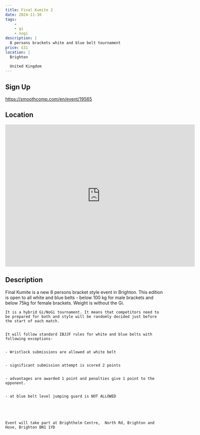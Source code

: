 ```yaml
---
title: Final Kumite 2
date: 2024-11-30
tags:
    - 
    - gi 
    - nogi 
description: |
  8 persons brackets white and blue belt tournament
price: £31
location: |
  Brighton
                                        
  United Kingdom
---
```

## Sign Up
https://smoothcomp.com/en/event/19565

## Location
<iframe src="https://www.google.com/maps/embed?pb=!1m18!1m12!1m3!1d12345.6789!2d-0.1372062!3d50.8254055!2m3!1f0!2f0!3f0!3m2!1i1024!2i768!4f13.1!3m3!1m2!1s0x0%3A0x0!2z50.8254055!5e0!3m2!1sen!2sus!4v1234567890" width="600" height="450" style="border:0;" allowfullscreen="" loading="lazy"></iframe>

## Description
Final Kumite is a new 8 persons bracket style event in Brighton. This edition is open to all white and blue belts - below 100 kg for male brackets and below 75kg for female brackets. Weight is without the Gi. 


    It is a hybrid Gi/NoGi tournament. It means that competitors need to be prepared for both and style will be randomly decided just before the start of each match. 


    It will follow standard IBJJF rules for white and blue belts with following exceptions-


    - Wristlock submissions are allowed at white belt 


    - significant submission attempt is scored 2 points


    - advantages are awarded 1 point and penalties give 1 point to the opponent. 


    - at blue belt level jumping guard is NOT ALLOWED 





    Event will take part at Brighthelm Centre,  North Rd, Brighton and Hove, Brighton BN1 1YD